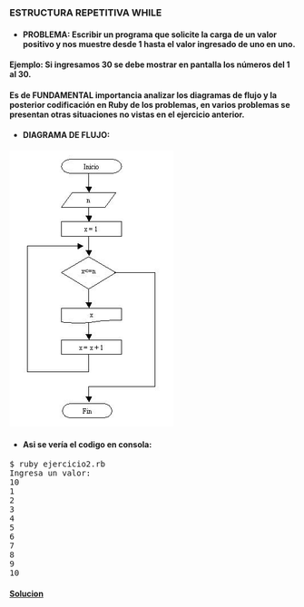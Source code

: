 ### ESTRUCTURA REPETITIVA WHILE

* #### PROBLEMA: Escribir un programa que solicite la carga de un valor positivo y nos muestre desde 1 hasta el valor ingresado de uno en uno.
#### Ejemplo: Si ingresamos 30 se debe mostrar en pantalla los números del 1 al 30.

#### Es de FUNDAMENTAL importancia analizar los diagramas de flujo y la posterior codificación en Ruby de los problemas, en varios problemas se presentan otras situaciones no vistas en el ejercicio anterior.

* #### DIAGRAMA DE FLUJO:
![Diagrama de flujo](/Ejercicio2/df2.jpg)


* #### Asi se vería el codigo en consola:

<pre>
$ ruby ejercicio2.rb
Ingresa un valor: 
10
1
2
3
4
5
6
7
8
9
10
</pre>

#### [Solucion][1]
[1]:/Ejercicio2/ejercicio2.rb